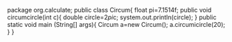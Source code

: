 package org.calculate;
public class Circum{
float pi=7.1514f;
public void circumcircle(int c){
double circle=2*pi*c;
system.out.println(circle);
}
public static void main (String[] args){
Circum a=new Circum();
a.circumicircle(20);
}
}
